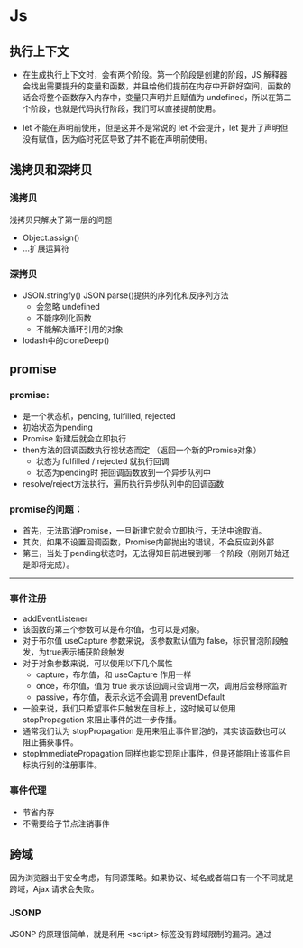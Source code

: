 # Js

## 执行上下文
* 在生成执行上下文时，会有两个阶段。第一个阶段是创建的阶段，JS 解释器会找出需要提升的变量和函数，并且给他们提前在内存中开辟好空间，函数的话会将整个函数存入内存中，变量只声明并且赋值为 undefined，所以在第二个阶段，也就是代码执行阶段，我们可以直接提前使用。

* let 不能在声明前使用，但是这并不是常说的 let 不会提升，let 提升了声明但没有赋值，因为临时死区导致了并不能在声明前使用。

## 浅拷贝和深拷贝
### 浅拷贝
浅拷贝只解决了第一层的问题
* Object.assign()
* ...扩展运算符

### 深拷贝
* JSON.stringfy() JSON.parse()提供的序列化和反序列方法
  * 会忽略 undefined
  * 不能序列化函数
  * 不能解决循环引用的对象
* lodash中的cloneDeep()

## promise
### promise:
 * 是一个状态机，pending, fulfilled, rejected
 * 初始状态为pending 
 * Promise 新建后就会立即执行
 * then方法的回调函数执行视状态而定 （返回一个新的Promise对象）
    * 状态为 fulfilled / rejected 就执行回调
    * 状态为pending时 把回调函数放到一个异步队列中
 * resolve/reject方法执行，遍历执行异步队列中的回调函数
### promise的问题：
* 首先，无法取消Promise，一旦新建它就会立即执行，无法中途取消。
* 其次，如果不设置回调函数，Promise内部抛出的错误，不会反应到外部
* 第三，当处于pending状态时，无法得知目前进展到哪一个阶段（刚刚开始还是即将完成）。





---

### 事件注册
* addEventListener
* 该函数的第三个参数可以是布尔值，也可以是对象。
* 对于布尔值 useCapture 参数来说，该参数默认值为 false，标识冒泡阶段触发，为true表示捕获阶段触发
* 对于对象参数来说，可以使用以下几个属性
   * capture，布尔值，和 useCapture 作用一样
   * once，布尔值，值为 true 表示该回调只会调用一次，调用后会移除监听
   * passive，布尔值，表示永远不会调用 preventDefault
* 一般来说，我们只希望事件只触发在目标上，这时候可以使用 stopPropagation 来阻止事件的进一步传播。
* 通常我们认为 stopPropagation 是用来阻止事件冒泡的，其实该函数也可以阻止捕获事件。
* stopImmediatePropagation 同样也能实现阻止事件，但是还能阻止该事件目标执行别的注册事件。

### 事件代理
* 节省内存
* 不需要给子节点注销事件

## 跨域
因为浏览器出于安全考虑，有同源策略。如果协议、域名或者端口有一个不同就是跨域，Ajax 请求会失败。

### JSONP
JSONP 的原理很简单，就是利用 \<script\> 标签没有跨域限制的漏洞。通过 <script> 标签指向一个需要访问的地址并提供一个回调函数来接收数据当需要通讯时。
* JSONP 使用简单且兼容性不错，但是只限于 get 请求。

### CORS
* CORS需要浏览器和后端同时支持。IE 8 和 9 需要通过 XDomainRequest 来实现。
* 服务端设置 Access-Control-Allow-Origin 就可以开启 CORS。

### document.domain
该方式只能用于二级域名相同的情况下，比如 a.test.com 和 b.test.com 适用于该方式。

### postMessage
这种方式通常用于获取嵌入页面中的第三方页面数据。一个页面发送消息，另一个页面判断来源并接收消息


## EventLoop














